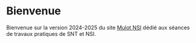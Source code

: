 # Bienvenue

Bienvenue sur la version 2024-2025 du site [Mulot NSI](https://www.mulot-nsi.fr) dédié aux séances de travaux pratiques de SNT et NSI.